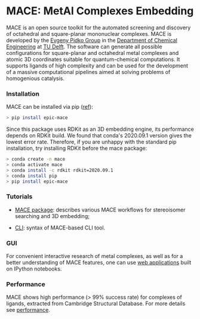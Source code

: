 # MACE: MetAl Complexes Embedding

MACE is an open source toolkit for the automated screening and discovery of octahedral and square-planar mononuclear complexes. MACE is developed by the [Evgeny Pidko Group](https://www.tudelft.nl/en/faculty-of-applied-sciences/about-faculty/departments/chemical-engineering/principal-scientists/evgeny-pidko/evgeny-pidko-group) in the [Department of Chemical Engineering](http://web.mit.edu/cheme/) at [TU Delft](https://www.tudelft.nl/en/). The software can generate all possible configurations for square-planar and octahedral metal complexes and atomic 3D coordinates suitable for quantum-chemical computations. It supports ligands of high complexity and can be used for the development of a massive computational pipelines aimed at solving problems of homogenious catalysis.

### Installation

MACE can be installed via pip ([ref](https://pypi.org/project/epic-mace/)):

```bash
> pip install epic-mace
```

Since this package uses RDKit as an 3D embedding engine, its performance depends on RDKit build. We found that conda's 2020.09.1 version gives the lowest error rate. Therefore, if you are unhappy with the standard pip installation, try installing RDKit before the mace package:

```bash
> conda create -n mace
> conda activate mace
> conda install -c rdkit rdkit=2020.09.1
> conda install pip
> pip install epic-mace
```

### Tutorials

- [MACE package](manuals/mace_manual.ipynb): describes various MACE workflows for stereoisomer searching and 3D embedding;

- [CLI](manuals/cli_manual.md): syntax of MACE-based CLI tool.

### GUI

For convenient interactive research of metal complexes, as well as for a better understanding of MACE features, one can use [web applications](https://github.com/IvanChernyshov/mace-notebooks) built on IPython notebooks.

### Performance

MACE shows high performance (> 99% success rate) for complexes of ligands, extracted from Cambridge Structural Database. For more details see [performance](performance).



